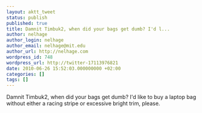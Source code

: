 ```yaml
---
layout: aktt_tweet
status: publish
published: true
title: Damnit Timbuk2, when did your bags get dumb? I'd l...
author: nelhage
author_login: nelhage
author_email: nelhage@mit.edu
author_url: http://nelhage.com
wordpress_id: 748
wordpress_url: http://twitter-17113976821
date: 2010-06-26 15:52:03.000000000 +02:00
categories: []
tags: []
---
```

Damnit Timbuk2, when did your bags get dumb? I'd like to buy a laptop bag without either a racing stripe or excessive bright trim, please.
